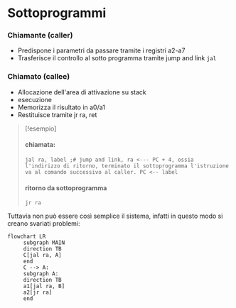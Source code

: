# Sottoprogrammi

### Chiamante (caller)
- Predispone i parametri da passare tramite i registri a2-a7
- Trasferisce il controllo al sotto programma tramite jump and link `jal`


### Chiamato (callee)
- Allocazione dell'area di attivazione su stack
- esecuzione
- Memorizza il risultato in a0/a1
- Restituisce tramite jr ra, ret


>[!esempio]
>
>#### chiamata:
>```armasm
>jal ra, label ;# jump and link, ra <--- PC + 4, ossia l'indirizzo di ritorno, terminato il sottoprogramma l'istruzione va al comando successivo al caller. PC <-- label
>
>```
>
>#### ritorno da sottoprogramma
>```armasm
>jr ra
>```


Tuttavia non può essere così semplice il sistema, infatti in questo modo si creano svariati problemi:

```mermaid
flowchart LR
	 subgraph MAIN
	 direction TB
	 C[jal ra, A]
	 end
	 C --> A:
	 subgraph A:
	 direction TB
	 a1[jal ra, B]
	 a2[jr ra]
	 end
```